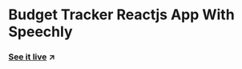 # Budget Tracker Reactjs App With Speechly

### [See it live](https://gym-rapidapi-reactjs.netlify.app/) ↗

